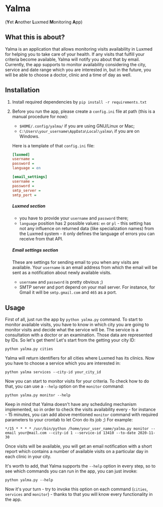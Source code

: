 # Yalma
(**Y**et **A**nother **L**uxmed **M**onitoring **A**pp)

## What this is about?
Yalma is an application that allows monitoring visits availability in Luxmed for helping you to take care of your health. 
If any visits that fulfill your criteria become available, Yalma will notify you about that by email. 
Currently, the app supports to monitor availability considering the city, service and date range which you are 
interested in, but in the future, you will be able to choose a doctor, clinic and a time of day as well.

## Installation
1. Install required dependencies by `pip install -r requirements.txt`
1. Before you run the app, please create a `config.ini` file at path (this is a manual procedure for now):
    * `$HOME/.config/yalma/` if you are using GNU/Linux or Mac;
    * `C:\Users\your_username\AppData\Local\yalma\` if you are on Windows.

    Here is a template of that `config.ini` file:

    ```ini
    [luxmed]
    username = 
    password = 
    language = en
    
    [email_settings]
    username = 
    password = 
    smtp_server = 
    smtp_port = 
    ```

    ##### Luxmed section
    * you have to provide your `username` and `password` there;
    * `language` position has 2 possible values: `en` or `pl` - this setting has not any influence on returned data 
    (like specialization names) from the Luxmed system - it only defines the language of errors you can receive 
    from that API. 
     
    ##### Email settings section
    These are settings for sending email to you when any visits are available. Your `username` is an email address
    from which the email will be sent as a notification about newly available visits.
    * `username` and `password` is pretty obvious ;)
    * SMTP server and port depend on your mail server. For instance, for Gmail it will be `smtp.gmail.com` and `465` 
    as a port.
 
## Usage
 First of all, just run the app by `python yalma.py` command. To start to monitor available visits, you have to know 
 in which city you are going to monitor visits and decide what the service will be. The service is a consultation 
 with a doctor or an examination. Those data are represented by IDs. So let's get them! Let's start from the getting
 your city ID:
 
 ```shell script
 python yalma.py cities
```
 Yalma will return identifiers for all cities where Luxmed has its clinics. Now you have to choose a service which
 you are interested in:
 
```shell script
python yalma services --city-id your_city_id
```
 
 Now you can start to monitor visits for your criteria. To check how to do that, you can use a `--help` option on the 
 `monitor` command:
 
```shell script
python yalma.py monitor --help
```
 
 Keep in mind that Yalma doesn't have any scheduling mechanism implemented, so in order to check the visits availability
 every - for instance - 15 minutes, you can add above mentioned `monitor` command with required parameters 
 to your crontab to let Cron do its job ;) For example:
 
 ```shell script
*/15 * * * * /usr/bin/python /home/your_user_name/yalma.py monitor --email your@mail.com --city-id 1 --service-id 13410 --to-date 2020-11-30
```
 
 Once visits will be available, you will get an email notification with a short report which contains a number 
 of available visits on a particular day in each clinic in your city.
 
 It's worth to add, that Yalma supports the `--help` option in every step, so to see which commands you can run 
 in the app, you can just invoke:
 
 ```shell script
python yalma.py --help
```

 Now it's your turn - try to invoke this option on each command (`cities`, `services` and `monitor`) - thanks to that 
 you will know every functionality in the app.